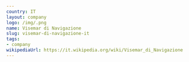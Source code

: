 ```yaml
---
country: IT
layout: company
logo: /img/.png
name: Visemar di Navigazione
slug: visemar-di-navigazione-it
tags:
- company
wikipediaUrl: https://it.wikipedia.org/wiki/Visemar_di_Navigazione
---
```

